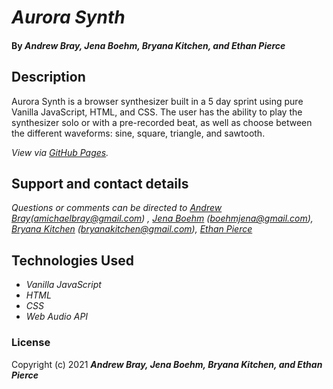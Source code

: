 # _Aurora Synth_

#### By _**Andrew Bray, Jena Boehm, Bryana Kitchen, and Ethan Pierce**_ 


## Description

Aurora Synth is a browser synthesizer built in a 5 day sprint using pure Vanilla JavaScript, HTML, and CSS. The user has the ability to play the synthesizer solo or with a pre-recorded beat, as well as choose between the different waveforms: sine, square, triangle, and sawtooth. 


_View via [GitHub Pages](/aurora/)._


## Support and contact details

_Questions or comments can be directed to [Andrew Bray](https://github.com/Andrew-Bray)(amichaelbray@gmail.com) , [Jena Boehm](https://github.com/jena-boehm) (boehmjena@gmail.com), [Bryana Kitchen](https://github.com/bryanakitchen) (bryanakitchen@gmail.com), [Ethan Pierce](https://github.com/jumpybuns)_


## Technologies Used
* _Vanilla JavaScript_
* _HTML_
* _CSS_
* _Web Audio API_


### License

Copyright (c) 2021 **_Andrew Bray, Jena Boehm, Bryana Kitchen, and Ethan Pierce_**
